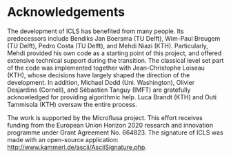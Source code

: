# Acknowledgements


The development of ICLS has benefited from many people. Its predecessors include Bendiks Jan Boersma (TU Delft), Wim-Paul Breugem (TU Delft), Pedro Costa (TU Delft), and Mehdi Niazi (KTH). Particularly, Mehdi provided his own code as a starting point of this project, and offered extensive technical support during the transition. The classical level set part of the code was implemented together with Jean-Christophe Loiseau (KTH), whose decisions have largely shaped the direction of the development. In addition, Michael Dodd (Uni. Washington), Olivier Desjardins (Cornell), and Sébastien Tanguy (IMFT) are gratefully acknowledged for providing algorithmic help. Luca Brandt (KTH) and Outi Tammisola (KTH) oversaw the entire process.

The work is supported by the Microflusa project. This effort receives funding from the European Union Horizon 2020 research and innovation programme under Grant Agreement No. 664823. The signature of ICLS was made with an open-source application: http://www.kammerl.de/ascii/AsciiSignature.php.
